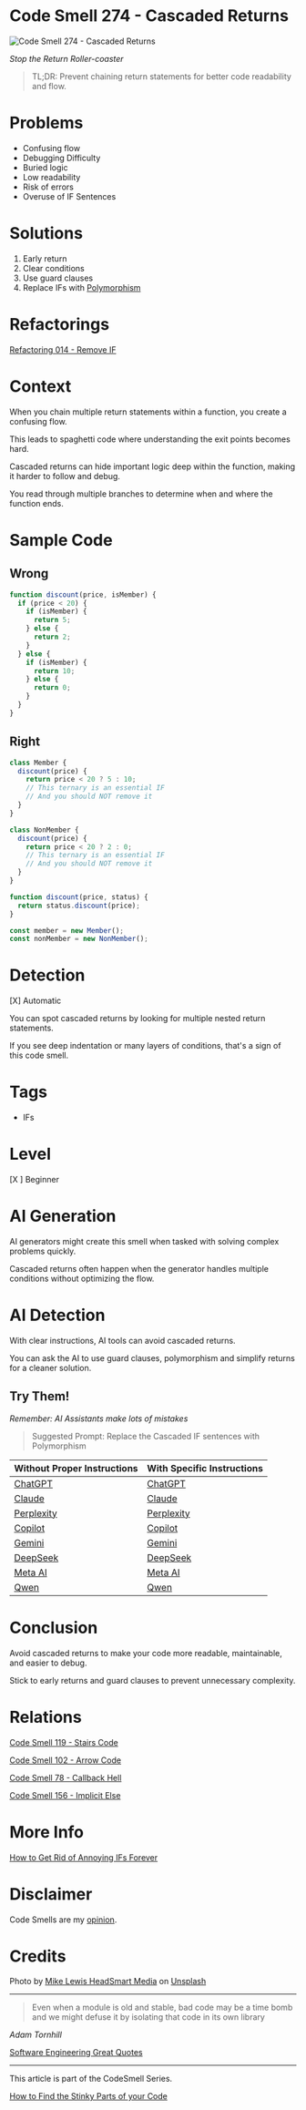 # Code Smell 274 - Cascaded Returns

![Code Smell 274 - Cascaded Returns](Code%20Smell%20274%20-%20Cascaded%20Returns.jpg)

*Stop the Return Roller-coaster*

> TL;DR: Prevent chaining return statements for better code readability and flow.

# Problems

- Confusing flow
- Debugging Difficulty
- Buried logic
- Low readability
- Risk of errors
- Overuse of IF Sentences

# Solutions

1. Early return
2. Clear conditions
3. Use guard clauses
4. Replace IFs with [Polymorphism](https://github.com/mcsee/Software-Design-Articles/tree/main/Articles/Refactorings/Refactoring%20014%20-%20Remove%20IF/readme.md)

# Refactorings

[Refactoring 014 - Remove IF](https://github.com/mcsee/Software-Design-Articles/tree/main/Articles/Refactorings/Refactoring%20014%20-%20Remove%20IF/readme.md)

# Context

When you chain multiple return statements within a function, you create a confusing flow. 

This leads to spaghetti code where understanding the exit points becomes hard. 

Cascaded returns can hide important logic deep within the function, making it harder to follow and debug. 

You read through multiple branches to determine when and where the function ends.

# Sample Code

## Wrong

<!-- [Gist Url](https://gist.github.com/mcsee/edb3a375c0b798f14447fe4c7230d2e8) -->

```javascript
function discount(price, isMember) {
  if (price < 20) {
    if (isMember) {
      return 5;
    } else {
      return 2;
    }
  } else {
    if (isMember) {
      return 10;
    } else {
      return 0;
    }
  }
}
```

## Right

<!-- [Gist Url](https://gist.github.com/mcsee/b3b1ce40384367e300872e989faf6ead) -->

```javascript
class Member {
  discount(price) {
    return price < 20 ? 5 : 10;
    // This ternary is an essential IF
    // And you should NOT remove it
  }
}

class NonMember {
  discount(price) {
    return price < 20 ? 2 : 0;
    // This ternary is an essential IF
    // And you should NOT remove it
  }
}

function discount(price, status) {
  return status.discount(price);
}

const member = new Member();
const nonMember = new NonMember();
```

# Detection

[X] Automatic 

You can spot cascaded returns by looking for multiple nested return statements. 

If you see deep indentation or many layers of conditions, that's a sign of this code smell.
 
# Tags

- IFs

# Level

[X ] Beginner

# AI Generation

AI generators might create this smell when tasked with solving complex problems quickly. 

Cascaded returns often happen when the generator handles multiple conditions without optimizing the flow.

# AI Detection

With clear instructions, AI tools can avoid cascaded returns. 

You can ask the AI to use guard clauses, polymorphism and simplify returns for a cleaner solution.

## Try Them!

*Remember: AI Assistants make lots of mistakes*

> Suggested Prompt: Replace the Cascaded IF sentences with Polymorphism

| Without Proper Instructions    | With Specific Instructions |
| -------- | ------- |
| [ChatGPT](https://chat.openai.com/?q=Correct+and+explain+this+code%3A+%60%60%60javascript%0D%0Afunction+discount%28price%2C+isMember%29+%7B%0D%0A++if+%28price+%3C+20%29+%7B%0D%0A++++if+%28isMember%29+%7B%0D%0A++++++return+5%3B%0D%0A++++%7D+else+%7B%0D%0A++++++return+2%3B%0D%0A++++%7D%0D%0A++%7D+else+%7B%0D%0A++++if+%28isMember%29+%7B%0D%0A++++++return+10%3B%0D%0A++++%7D+else+%7B%0D%0A++++++return+0%3B%0D%0A++++%7D%0D%0A++%7D%0D%0A%7D%0D%0A%60%60%60) | [ChatGPT](https://chat.openai.com/?q=Replace+the+Cascaded+IF+sentences+with+Polymorphism%3A+%60%60%60javascript%0D%0Afunction+discount%28price%2C+isMember%29+%7B%0D%0A++if+%28price+%3C+20%29+%7B%0D%0A++++if+%28isMember%29+%7B%0D%0A++++++return+5%3B%0D%0A++++%7D+else+%7B%0D%0A++++++return+2%3B%0D%0A++++%7D%0D%0A++%7D+else+%7B%0D%0A++++if+%28isMember%29+%7B%0D%0A++++++return+10%3B%0D%0A++++%7D+else+%7B%0D%0A++++++return+0%3B%0D%0A++++%7D%0D%0A++%7D%0D%0A%7D%0D%0A%60%60%60) |
| [Claude](https://claude.ai/new?q=Correct+and+explain+this+code%3A+%60%60%60javascript%0D%0Afunction+discount%28price%2C+isMember%29+%7B%0D%0A++if+%28price+%3C+20%29+%7B%0D%0A++++if+%28isMember%29+%7B%0D%0A++++++return+5%3B%0D%0A++++%7D+else+%7B%0D%0A++++++return+2%3B%0D%0A++++%7D%0D%0A++%7D+else+%7B%0D%0A++++if+%28isMember%29+%7B%0D%0A++++++return+10%3B%0D%0A++++%7D+else+%7B%0D%0A++++++return+0%3B%0D%0A++++%7D%0D%0A++%7D%0D%0A%7D%0D%0A%60%60%60) | [Claude](https://claude.ai/new?q=Replace+the+Cascaded+IF+sentences+with+Polymorphism%3A+%60%60%60javascript%0D%0Afunction+discount%28price%2C+isMember%29+%7B%0D%0A++if+%28price+%3C+20%29+%7B%0D%0A++++if+%28isMember%29+%7B%0D%0A++++++return+5%3B%0D%0A++++%7D+else+%7B%0D%0A++++++return+2%3B%0D%0A++++%7D%0D%0A++%7D+else+%7B%0D%0A++++if+%28isMember%29+%7B%0D%0A++++++return+10%3B%0D%0A++++%7D+else+%7B%0D%0A++++++return+0%3B%0D%0A++++%7D%0D%0A++%7D%0D%0A%7D%0D%0A%60%60%60) |
| [Perplexity](https://www.perplexity.ai/?q=Correct+and+explain+this+code%3A+%60%60%60javascript%0D%0Afunction+discount%28price%2C+isMember%29+%7B%0D%0A++if+%28price+%3C+20%29+%7B%0D%0A++++if+%28isMember%29+%7B%0D%0A++++++return+5%3B%0D%0A++++%7D+else+%7B%0D%0A++++++return+2%3B%0D%0A++++%7D%0D%0A++%7D+else+%7B%0D%0A++++if+%28isMember%29+%7B%0D%0A++++++return+10%3B%0D%0A++++%7D+else+%7B%0D%0A++++++return+0%3B%0D%0A++++%7D%0D%0A++%7D%0D%0A%7D%0D%0A%60%60%60) | [Perplexity](https://www.perplexity.ai/?q=Replace+the+Cascaded+IF+sentences+with+Polymorphism%3A+%60%60%60javascript%0D%0Afunction+discount%28price%2C+isMember%29+%7B%0D%0A++if+%28price+%3C+20%29+%7B%0D%0A++++if+%28isMember%29+%7B%0D%0A++++++return+5%3B%0D%0A++++%7D+else+%7B%0D%0A++++++return+2%3B%0D%0A++++%7D%0D%0A++%7D+else+%7B%0D%0A++++if+%28isMember%29+%7B%0D%0A++++++return+10%3B%0D%0A++++%7D+else+%7B%0D%0A++++++return+0%3B%0D%0A++++%7D%0D%0A++%7D%0D%0A%7D%0D%0A%60%60%60) |
| [Copilot](https://www.bing.com/chat?showconv=1&sendquery=1&q=Correct+and+explain+this+code%3A+%60%60%60javascript%0D%0Afunction+discount%28price%2C+isMember%29+%7B%0D%0A++if+%28price+%3C+20%29+%7B%0D%0A++++if+%28isMember%29+%7B%0D%0A++++++return+5%3B%0D%0A++++%7D+else+%7B%0D%0A++++++return+2%3B%0D%0A++++%7D%0D%0A++%7D+else+%7B%0D%0A++++if+%28isMember%29+%7B%0D%0A++++++return+10%3B%0D%0A++++%7D+else+%7B%0D%0A++++++return+0%3B%0D%0A++++%7D%0D%0A++%7D%0D%0A%7D%0D%0A%60%60%60) | [Copilot](https://www.bing.com/chat?showconv=1&sendquery=1&q=Replace+the+Cascaded+IF+sentences+with+Polymorphism%3A+%60%60%60javascript%0D%0Afunction+discount%28price%2C+isMember%29+%7B%0D%0A++if+%28price+%3C+20%29+%7B%0D%0A++++if+%28isMember%29+%7B%0D%0A++++++return+5%3B%0D%0A++++%7D+else+%7B%0D%0A++++++return+2%3B%0D%0A++++%7D%0D%0A++%7D+else+%7B%0D%0A++++if+%28isMember%29+%7B%0D%0A++++++return+10%3B%0D%0A++++%7D+else+%7B%0D%0A++++++return+0%3B%0D%0A++++%7D%0D%0A++%7D%0D%0A%7D%0D%0A%60%60%60) |
| [Gemini](https://gemini.google.com/) | [Gemini](https://gemini.google.com/) | 
| [DeepSeek](https://chat.deepseek.com/) | [DeepSeek](https://chat.deepseek.com/) | 
| [Meta AI](https://www.meta.ai/chat) | [Meta AI](https://www.meta.ai/) | 
| [Qwen](https://chat.qwen.ai/) | [Qwen](https://chat.qwen.ai/) | 

# Conclusion

Avoid cascaded returns to make your code more readable, maintainable, and easier to debug. 

Stick to early returns and guard clauses to prevent unnecessary complexity.

# Relations

[Code Smell 119 - Stairs Code](https://github.com/mcsee/Software-Design-Articles/tree/main/Articles/Code%20Smells/Code%20Smell%20119%20-%20Stairs%20Code/readme.md)

[Code Smell 102 - Arrow Code](https://github.com/mcsee/Software-Design-Articles/tree/main/Articles/Code%20Smells/Code%20Smell%20102%20-%20Arrow%20Code/readme.md)

[Code Smell 78 - Callback Hell](https://github.com/mcsee/Software-Design-Articles/tree/main/Articles/Code%20Smells/Code%20Smell%2078%20-%20Callback%20Hell/readme.md)

[Code Smell 156 - Implicit Else](https://github.com/mcsee/Software-Design-Articles/tree/main/Articles/Code%20Smells/Code%20Smell%20156%20-%20Implicit%20Else/readme.md)

# More Info

[How to Get Rid of Annoying IFs Forever](https://github.com/mcsee/Software-Design-Articles/tree/main/Articles/Theory/How%20to%20Get%20Rid%20of%20Annoying%20IFs%20Forever/readme.md)

# Disclaimer

Code Smells are my [opinion](https://github.com/mcsee/Software-Design-Articles/tree/main/Articles/Blogging/I%20Wrote%20More%20than%2090%20Articles%20on%202021%20Here%20is%20What%20I%20Learned/readme.md).

# Credits

Photo by [Mike Lewis HeadSmart Media](https://unsplash.com/@mikeanywhere) on [Unsplash](https://unsplash.com/photos/waterfall-at-daytime-waAAaeC9hns)
    
* * *

> Even when a module is old and stable, bad code may be a time bomb and we might defuse it by isolating that code in its own library

_Adam Tornhill_
 
[Software Engineering Great Quotes](https://github.com/mcsee/Software-Design-Articles/tree/main/Articles/Quotes/Software%20Engineering%20Great%20Quotes/readme.md)

* * *

This article is part of the CodeSmell Series.

[How to Find the Stinky Parts of your Code](https://github.com/mcsee/Software-Design-Articles/tree/main/Articles/Code%20Smells/How%20to%20Find%20the%20Stinky%20parts%20of%20your%20Code/readme.md)